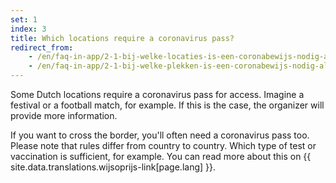 ```yaml
---
set: 1
index: 3
title: Which locations require a coronavirus pass?
redirect_from: 
    - /en/faq-in-app/2-1-bij-welke-locaties-is-een-coronabewijs-nodig-als-ik-naar-binnen-wil
    - /en/faq-in-app/2-1-bij-welke-plekken-is-een-coronabewijs-nodig-als-ik-naar-binnen-wil
---
```

Some Dutch locations require a coronavirus pass for access. Imagine a festival or a football match, for example. If this is the case, the organizer will provide more information.

If you want to cross the border, you'll often need a coronavirus pass too. Please note that rules differ from country to country. Which type of test or vaccination is sufficient, for example. You can read more about this on {{ site.data.translations.wijsoprijs-link[page.lang] }}.
